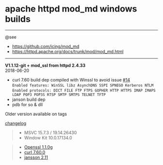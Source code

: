 # apache httpd mod_md windows builds #

----
@see  
- https://github.com/icing/mod_md
- https://httpd.apache.org/docs/trunk/mod/mod_md.html  

----
**V1.1.12-git + mod_ssl from httpd 2.4.33**  
2018-06-20 
 - curl 7.60 build dep compiled with Winssl to avoid issue [#14](https://github.com/icing/mod_md/issues/14)  
    ```Enabled features: WinSSL libz AsynchDNS SSPI SPNEGO Kerberos NTLM  ```  
    ```Enabled protocols: DICT FILE FTP FTPS GOPHER HTTP HTTPS IMAP IMAPS LDAP POP3 POP3S RTSP SMTP SMTPS TELNET TFTP```
 - janson build dep 
 - pdb for so & dll

Older version available on tags

[changelog](https://raw.githubusercontent.com/icing/mod_md/master/ChangeLog)

> - MSVC 15.7.3 / 19.14.26430
> - Window Kit 10.0.17134.0
    
> - [Openssl 1.1.0g ](https://github.com/openssl/openssl/tree/OpenSSL_1_1_05)  
> - [curl 7.60.0](https://github.com/curl/curl/tree/curl-7_60_0)  
> - [jansson 2.11 ](https://github.com/akheron/jansson/tree/v2.11)
